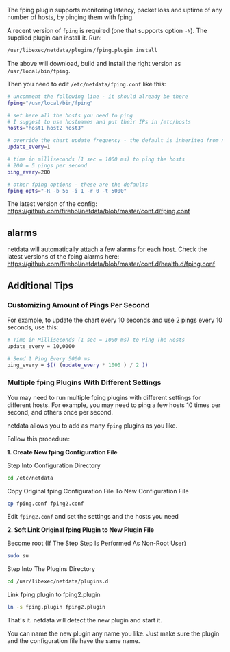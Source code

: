 The fping plugin supports monitoring latency, packet loss and uptime of any number of hosts, by pinging them with fping.

A recent version of `fping` is required (one that supports option ` -N `). The supplied plugin can install it. Run:

```sh
/usr/libexec/netdata/plugins/fping.plugin install
```

The above will download, build and install the right version as `/usr/local/bin/fping`.

Then you need to edit `/etc/netdata/fping.conf` like this:

```sh
# uncomment the following line - it should already be there
fping="/usr/local/bin/fping"

# set here all the hosts you need to ping
# I suggest to use hostnames and put their IPs in /etc/hosts
hosts="host1 host2 host3"

# override the chart update frequency - the default is inherited from netdata
update_every=1

# time in milliseconds (1 sec = 1000 ms) to ping the hosts
# 200 = 5 pings per second
ping_every=200

# other fping options - these are the defaults
fping_opts="-R -b 56 -i 1 -r 0 -t 5000"
```

The latest version of the config: https://github.com/firehol/netdata/blob/master/conf.d/fping.conf

## alarms

netdata will automatically attach a few alarms for each host.
Check the latest versions of the fping alarms here: https://github.com/firehol/netdata/blob/master/conf.d/health.d/fping.conf

## Additional Tips 

### Customizing Amount of Pings Per Second

For example, to update the chart every 10 seconds and use 2 pings every 10 seconds, use this:

```sh
# Time in Milliseconds (1 sec = 1000 ms) to Ping The Hosts
update_every = 10,0000

# Send 1 Ping Every 5000 ms
ping_every = $(( (update_every * 1000 ) / 2 ))
```

### Multiple fping Plugins With Different Settings

You may need to run multiple fping plugins with different settings for different hosts. For example, you may need to ping a few hosts 10 times per second, and others once per second.

netdata allows you to add as many `fping` plugins as you like.

Follow this procedure:

**1. Create New fping Configuration File**

Step Into Configuration Directory

```sh
cd /etc/netdata
```

Copy Original fping Configuration File To New Configuration File

```sh
cp fping.conf fping2.conf
```

Edit `fping2.conf` and set the settings and the hosts you need

**2. Soft Link Original fping Plugin to New Plugin File**

Become root (If The Step Step Is Performed As Non-Root User)

```sh
sudo su
```

Step Into The Plugins Directory

```sh
cd /usr/libexec/netdata/plugins.d
```

Link fping.plugin to fping2.plugin

```sh
ln -s fping.plugin fping2.plugin
```

That's it. netdata will detect the new plugin and start it.

You can name the new plugin any name you like. Just make sure the plugin and the configuration file have the same name.
